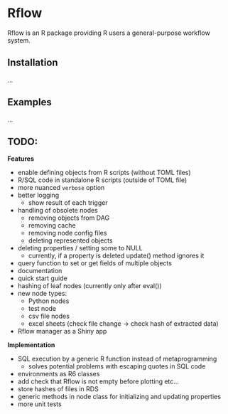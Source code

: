 
<!-- README.md is generated from README.Rmd. Please edit that file -->

# Rflow

Rflow is an R package providing R users a general-purpose workflow
system.

## Installation

…

## Examples

…

## TODO:

**Features**

  - enable defining objects from R scripts (without TOML files)
  - R/SQL code in standalone R scripts (outside of TOML file)
  - more nuanced `verbose` option
  - better logging
      - show result of each trigger
  - handling of obsolete nodes
      - removing objects from DAG
      - removing cache
      - removing node config files
      - deleting represented objects
  - deleting properties / setting some to NULL
      - currently, if a property is deleted update() method ignores it
  - query function to set or get fields of multiple objects
  - documentation
  - quick start guide
  - hashing of leaf nodes (currently only after eval())
  - new node types:
      - Python nodes
      - test node
      - csv file nodes
      - excel sheets (check file change -\> check hash of extracted
        data)
  - Rflow manager as a Shiny app

**Implementation**

  - SQL execution by a generic R function instead of metaprogramming
      - solves potential problems with escaping quotes in SQL code
  - environments as R6 classes
  - add check that Rflow is not empty before plotting etc…
  - store hashes of files in RDS
  - generic methods in node class for initializing and updating
    properties
  - more unit tests
